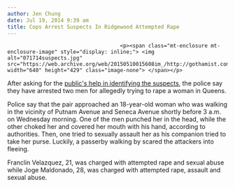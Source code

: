 ```yaml
---
author: Jen Chung
date: Jul 19, 2014 9:39 am
title: Cops Arrest Suspects In Ridgewood Attempted Rape 
---
```


	
										<p><span class="mt-enclosure mt-enclosure-image" style="display: inline;"> <img alt="071714suspects.jpg" src="https://web.archive.org/web/20150510015608im_/http://gothamist.com/attachments/nyc_arts_john/071714suspects.jpg" width="640" height="429" class="image-none"> </span></p>

<p>After asking for the <a href="https://web.archive.org/web/20150510015608/http://gothamist.com/2014/07/17/ridgewood_rape.php">public&apos;s help in identifying the suspects</a>, the police say they have arrested two men for allegedly trying to rape a woman in Queens.</p>

<p>Police say that the pair approached an 18-year-old woman who was walking in the vicinity of Putnam Avenue and Seneca Avenue shortly before 3 a.m. on Wednesday morning. One of the men punched her in the head, while the other choked her and covered her mouth with his hand, according to authorities. Then, one tried to sexually assault her as his companion tried to take her purse. Luckily, a passerby walking by scared the attackers into fleeing. </p>

<p>Franclin Velazquez, 21, was charged with attempted rape and sexual abuse while Joge Maldonado, 28, was charged with attempted rape, assault and sexual abuse.</p>					
										
									
				